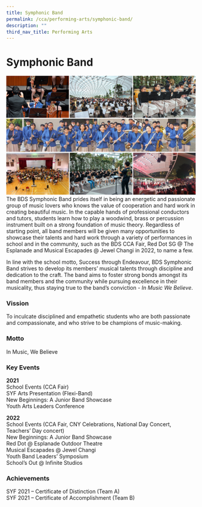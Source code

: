 ```yaml
---
title: Symphonic Band
permalink: /cca/performing-arts/symphonic-band/
description: ""
third_nav_title: Performing Arts
---
```

Symphonic Band
==============

![](/images/BandSYM2022.png)
The BDS Symphonic Band prides itself in being an energetic and passionate group of music lovers who knows the value of cooperation and hard work in creating beautiful music. In the capable hands of professional conductors and tutors, students learn how to play a woodwind, brass or percussion instrument built on a strong foundation of music theory. Regardless of starting point, all band members will be given many opportunities to showcase their talents and hard work through a variety of performances in school and in the community, such as the BDS CCA Fair, Red Dot SG @ The Esplanade and Musical Escapades @ Jewel Changi in 2022, to name a few.

  

In line with the school motto, Success through Endeavour, BDS Symphonic Band strives to develop its members’ musical talents through discipline and dedication to the craft. The band aims to foster strong bonds amongst its band members and the community while pursuing excellence in their musicality, thus staying true to the band’s conviction - <i>In Music We Believe</i>.


### Vission

To inculcate disciplined and empathetic students who are both passionate and compassionate, and who strive to be champions of music-making.

### Motto

In Music, We Believe


### Key Events

<b>2021</b>  
School Events (CCA Fair)  
SYF Arts Presentation (Flexi-Band)  
New Beginnings: A Junior Band Showcase  
Youth Arts Leaders Conference  
  
<b>2022</b>  
School Events (CCA Fair, CNY Celebrations, National Day Concert, Teachers’ Day concert)  
New Beginnings: A Junior Band Showcase  
Red Dot @ Esplanade Outdoor Theatre  
Musical Escapades @ Jewel Changi  
Youth Band Leaders’ Symposium  
School’s Out @ Infinite Studios


### Achievements

SYF 2021 – Certificate of Distinction (Team A)<br>
SYF 2021 – Certificate of Accomplishment (Team B)